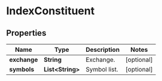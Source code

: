 
# IndexConstituent

## Properties

Name | Type | Description | Notes
------------ | ------------- | ------------- | -------------
**exchange** | **String** | Exchange. |  [optional]
**symbols** | **List&lt;String&gt;** | Symbol list. |  [optional]

